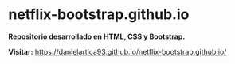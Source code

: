 # netflix-bootstrap.github.io
**Repositorio desarrollado en HTML, CSS y Bootstrap.**

**Visitar:** https://danielartica93.github.io/netflix-bootstrap.github.io/

